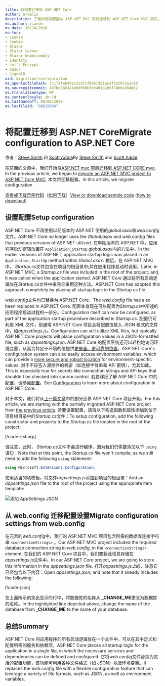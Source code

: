 ```yaml
---
title: 将配置迁移到 ASP.NET Core
author: ardalis
description: 了解如何将配置从 ASP.NET MVC 项目迁移到 ASP.NET Core MVC 项目。
ms.author: riande
ms.date: 10/14/2016
no-loc:
- cookie
- Cookie
- Blazor
- Blazor Server
- Blazor WebAssembly
- Identity
- Let's Encrypt
- Razor
- SignalR
uid: migration/configuration
ms.openlocfilehash: 7c1f2feb40e115d71fb087201acdf52197a52c88
ms.sourcegitcommit: 497be502426e9d90bb7d0401b1b9f74b6a384682
ms.translationtype: MT
ms.contentlocale: zh-CN
ms.lasthandoff: 08/08/2020
ms.locfileid: "88015096"
---
```

# <a name="migrate-configuration-to-aspnet-core"></a><span data-ttu-id="ed8d3-103">将配置迁移到 ASP.NET Core</span><span class="sxs-lookup"><span data-stu-id="ed8d3-103">Migrate configuration to ASP.NET Core</span></span>

<span data-ttu-id="ed8d3-104">作者：[Steve Smith](https://ardalis.com/) 和 [Scott Addie](https://scottaddie.com)</span><span class="sxs-lookup"><span data-stu-id="ed8d3-104">By [Steve Smith](https://ardalis.com/) and [Scott Addie](https://scottaddie.com)</span></span>

<span data-ttu-id="ed8d3-105">在前面的文章中，我们开始将[ASP.NET mvc 项目迁移到 ASP.NET CORE mvc](xref:migration/mvc)。</span><span class="sxs-lookup"><span data-stu-id="ed8d3-105">In the previous article, we began to [migrate an ASP.NET MVC project to ASP.NET Core MVC](xref:migration/mvc).</span></span> <span data-ttu-id="ed8d3-106">本文将迁移配置。</span><span class="sxs-lookup"><span data-stu-id="ed8d3-106">In this article, we migrate configuration.</span></span>

<span data-ttu-id="ed8d3-107">[查看或下载示例代码](https://github.com/dotnet/AspNetCore.Docs/tree/master/aspnetcore/migration/configuration/samples)（[如何下载](xref:index#how-to-download-a-sample)）</span><span class="sxs-lookup"><span data-stu-id="ed8d3-107">[View or download sample code](https://github.com/dotnet/AspNetCore.Docs/tree/master/aspnetcore/migration/configuration/samples) ([how to download](xref:index#how-to-download-a-sample))</span></span>

## <a name="setup-configuration"></a><span data-ttu-id="ed8d3-108">设置配置</span><span class="sxs-lookup"><span data-stu-id="ed8d3-108">Setup configuration</span></span>

<span data-ttu-id="ed8d3-109">ASP.NET Core 不再使用以前版本的 ASP.NET 使用的*global.asax*和*web.config*文件。</span><span class="sxs-lookup"><span data-stu-id="ed8d3-109">ASP.NET Core no longer uses the *Global.asax* and *web.config* files that previous versions of ASP.NET utilized.</span></span> <span data-ttu-id="ed8d3-110">在早期版本的 ASP.NET 中，应用程序启动逻辑放置在 `Application_StartUp` *global.asax*内的方法中。</span><span class="sxs-lookup"><span data-stu-id="ed8d3-110">In the earlier versions of ASP.NET, application startup logic was placed in an `Application_StartUp` method within *Global.asax*.</span></span> <span data-ttu-id="ed8d3-111">稍后，在 ASP.NET MVC 中， *Startup.cs*文件包含在项目的根目录中;并在应用程序启动时调用。</span><span class="sxs-lookup"><span data-stu-id="ed8d3-111">Later, in ASP.NET MVC, a *Startup.cs* file was included in the root of the project; and, it was called when the application started.</span></span> <span data-ttu-id="ed8d3-112">ASP.NET Core 通过将所有启动逻辑放在*Startup.cs*文件中来完全采用这种方法。</span><span class="sxs-lookup"><span data-stu-id="ed8d3-112">ASP.NET Core has adopted this approach completely by placing all startup logic in the *Startup.cs* file.</span></span>

<span data-ttu-id="ed8d3-113">*web.config*文件也已替换为 ASP.NET Core。</span><span class="sxs-lookup"><span data-stu-id="ed8d3-113">The *web.config* file has also been replaced in ASP.NET Core.</span></span> <span data-ttu-id="ed8d3-114">配置本身现在可以配置为*Startup.cs*中所述的应用程序启动过程的一部分。</span><span class="sxs-lookup"><span data-stu-id="ed8d3-114">Configuration itself can now be configured, as part of the application startup procedure described in *Startup.cs*.</span></span> <span data-ttu-id="ed8d3-115">配置仍可利用 XML 文件，但通常 ASP.NET Core 项目会将配置值放入 JSON 格式的文件中，如*appsettings.js*。</span><span class="sxs-lookup"><span data-stu-id="ed8d3-115">Configuration can still utilize XML files, but typically ASP.NET Core projects will place configuration values in a JSON-formatted file, such as *appsettings.json*.</span></span> <span data-ttu-id="ed8d3-116">ASP.NET Core 的配置系统还可以轻松地访问环境变量，从而为特定于环境的值提供[更安全、更可靠的位置](xref:security/app-secrets)。</span><span class="sxs-lookup"><span data-stu-id="ed8d3-116">ASP.NET Core's configuration system can also easily access environment variables, which can provide a [more secure and robust location](xref:security/app-secrets) for environment-specific values.</span></span> <span data-ttu-id="ed8d3-117">对于不应签入源控件的机密（如连接字符串和 API 密钥），尤其如此。</span><span class="sxs-lookup"><span data-stu-id="ed8d3-117">This is especially true for secrets like connection strings and API keys that shouldn't be checked into source control.</span></span> <span data-ttu-id="ed8d3-118">若要详细了解 ASP.NET Core 中的配置，请参阅[配置](xref:fundamentals/configuration/index)。</span><span class="sxs-lookup"><span data-stu-id="ed8d3-118">See [Configuration](xref:fundamentals/configuration/index) to learn more about configuration in ASP.NET Core.</span></span>

<span data-ttu-id="ed8d3-119">对于本文，我们将从[上一篇文章](xref:migration/mvc)中的部分迁移 ASP.NET Core 项目开始。</span><span class="sxs-lookup"><span data-stu-id="ed8d3-119">For this article, we are starting with the partially migrated ASP.NET Core project from [the previous article](xref:migration/mvc).</span></span> <span data-ttu-id="ed8d3-120">若要设置配置，请将以下构造函数和属性添加到位于项目根目录中的*Startup.cs*文件：</span><span class="sxs-lookup"><span data-stu-id="ed8d3-120">To setup configuration, add the following constructor and property to the *Startup.cs* file located in the root of the project:</span></span>

[!code-csharp[](configuration/samples/WebApp1/src/WebApp1/Startup.cs?range=11-16)]

<span data-ttu-id="ed8d3-121">请注意，此时， *Startup.cs*文件不会进行编译，因为我们仍需要添加以下 `using` 语句：</span><span class="sxs-lookup"><span data-stu-id="ed8d3-121">Note that at this point, the *Startup.cs* file won't compile, as we still need to add the following `using` statement:</span></span>

```csharp
using Microsoft.Extensions.Configuration;
```

<span data-ttu-id="ed8d3-122">使用适当的项模板，将文件*appsettings.js*添加到项目的根目录：</span><span class="sxs-lookup"><span data-stu-id="ed8d3-122">Add an *appsettings.json* file to the root of the project using the appropriate item template:</span></span>

![添加 AppSettings JSON](configuration/_static/add-appsettings-json.png)

## <a name="migrate-configuration-settings-from-webconfig"></a><span data-ttu-id="ed8d3-124">从 web.config 迁移配置设置</span><span class="sxs-lookup"><span data-stu-id="ed8d3-124">Migrate configuration settings from web.config</span></span>

<span data-ttu-id="ed8d3-125">在元素的*web.config*中，我们的 ASP.NET MVC 项目包含所需的数据库连接字符串 `<connectionStrings>` 。</span><span class="sxs-lookup"><span data-stu-id="ed8d3-125">Our ASP.NET MVC project included the required database connection string in *web.config*, in the `<connectionStrings>` element.</span></span> <span data-ttu-id="ed8d3-126">在我们的 ASP.NET Core 项目中，我们要将此信息存储在*appsettings.js*文件中。</span><span class="sxs-lookup"><span data-stu-id="ed8d3-126">In our ASP.NET Core project, we are going to store this information in the *appsettings.json* file.</span></span> <span data-ttu-id="ed8d3-127">打开*appsettings.js上*的，注意它已经包含以下内容：</span><span class="sxs-lookup"><span data-stu-id="ed8d3-127">Open *appsettings.json*, and note that it already includes the following:</span></span>

[!code-json[](../migration/configuration/samples/WebApp1/src/WebApp1/appsettings.json?highlight=4)]

<span data-ttu-id="ed8d3-128">在上面所示的突出显示的行中，将数据库的名称从 **_CHANGE_ME**更改为数据库的名称。</span><span class="sxs-lookup"><span data-stu-id="ed8d3-128">In the highlighted line depicted above, change the name of the database from **_CHANGE_ME** to the name of your database.</span></span>

## <a name="summary"></a><span data-ttu-id="ed8d3-129">总结</span><span class="sxs-lookup"><span data-stu-id="ed8d3-129">Summary</span></span>

<span data-ttu-id="ed8d3-130">ASP.NET Core 将应用程序的所有启动逻辑放在一个文件中，可以在其中定义和配置所需的服务和依赖项。</span><span class="sxs-lookup"><span data-stu-id="ed8d3-130">ASP.NET Core places all startup logic for the application in a single file, in which the necessary services and dependencies can be defined and configured.</span></span> <span data-ttu-id="ed8d3-131">它将*web.config*文件替换为灵活的配置功能，该功能可利用各种文件格式（如 JSON）以及环境变量。</span><span class="sxs-lookup"><span data-stu-id="ed8d3-131">It replaces the *web.config* file with a flexible configuration feature that can leverage a variety of file formats, such as JSON, as well as environment variables.</span></span>
